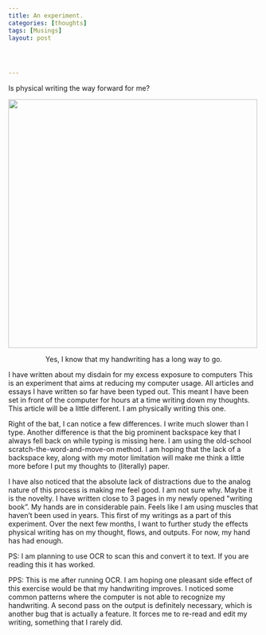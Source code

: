 ```yaml
---
title: An experiment.
categories: [thoughts]
tags: [Musings]
layout: post




---
```


Is physical writing the way forward for me?

<img src="https://i.imgur.com/KH9bW6R.jpg" height="500">

<p style="text-align:center"> Yes, I know that my handwriting has a long way to go. </p>

I have written about my disdain for my excess exposure to computers This is an experiment that aims at reducing my computer usage. All articles and essays I have written so far have been typed out. This meant I have been set in front of the computer for hours at a time writing down my thoughts. This article will be a little different. I am physically writing this one. 

Right of the bat, I can notice a few differences. I write much slower than I type. Another difference is that the big prominent backspace key that I always fell back on while typing is missing here. I am using the old-school scratch-the-word-and-move-on method. I am hoping that the lack of a backspace key, along with my motor limitation will make me think a little more before I put my thoughts to (literally) paper. 

I have also noticed that the absolute lack of distractions due to the analog nature of this process is making me feel good. I am not sure why. Maybe it is the novelty. I have written close to 3 pages in my newly opened "writing book”. My hands are in considerable pain. Feels like I am using muscles that haven’t been used in years. This first of my writings as a part of this experiment. Over the next few months, I want to further study the effects physical writing has on my thought, flows, and outputs. For now, my hand has had enough. 

PS: I am planning to use OCR to scan this and convert it to text. If you are reading this it has worked. 

PPS: This is me after running OCR. I am hoping one pleasant side effect of this exercise would be that my handwriting improves. I noticed some common patterns where the computer is not able to recognize my handwriting. A second pass on the output is definitely necessary, which is another bug that is actually a feature. It forces me to re-read and edit my writing, something that I rarely did.